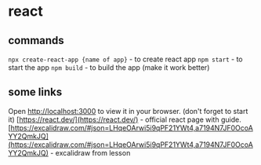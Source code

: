 # react
## commands 
`npx create-react-app {name of app}` - to create react app
`npm start` - to start the app
`npm build` - to build the app (make it work better)
## some links
Open [http://localhost:3000](http://localhost:3000) to view it in your browser. (don't forget to start it)
[https://react.dev/](https://react.dev/) - official react page with guide.
[https://excalidraw.com/#json=LHqeOArwi5i9qPF21YWt4,a7194N7JF0OcoAYY2QmkJQ](https://excalidraw.com/#json=LHqeOArwi5i9qPF21YWt4,a7194N7JF0OcoAYY2QmkJQ) - excalidraw from lesson
